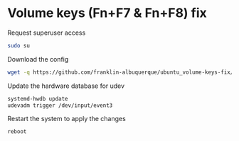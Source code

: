 # Volume keys (Fn+F7 & Fn+F8) fix

Request superuser access
~~~bash
sudo su
~~~

Download the config
~~~bash
wget -q https://github.com/franklin-albuquerque/ubuntu_volume-keys-fix/raw/main/hwdb.d/61-keyboard-local.hwdb -O /etc/udev/hwdb.d/61-keyboard-local.hwdb
~~~

Update the hardware database for udev
~~~bash
systemd-hwdb update
udevadm trigger /dev/input/event3
~~~

Restart the system to apply the changes
~~~bash
reboot
~~~

